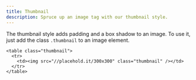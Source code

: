 ```yaml
---
title: Thumbnail
description: Spruce up an image tag with our thumbnail style.
---
```


The thumbnail style adds padding and a box shadow to an image. To use it, just add the class `.thumbnail` to an image element.

```inky_example
<table class="thumbnail">
  <tr>
    <td><img src="//placehold.it/300x300" class="thumbnail" /></td>
  </tr>
</table>
```
